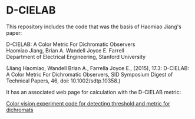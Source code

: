 D-CIELAB
=====================

This repository includes the code that was the basis of Haomiao Jiang's paper:

D-CIELAB: A Color Metric For Dichromatic Observers <br>
Haomiao Jiang, Brian A. Wandell Joyce E. Farrell <br>
Department of Electrical Engineering, Stanford University <br>

(Jiang Haomiao, Wandell Brian A., Farrella Joyce E., (2015), 17.3: D-CIELAB: A Color Metric For Dichromatic Observers, SID Symposium Digest of Technical Papers, 46, doi: 10.1002/sdtp.10358.)

It has an associated web page for calculation with the D-CIELAB metric:

[Color vision experiment code for detecting threshold and metric for dichromats
](http://hjiang36.github.io/D-CIELAB/dCIELAB.html)

